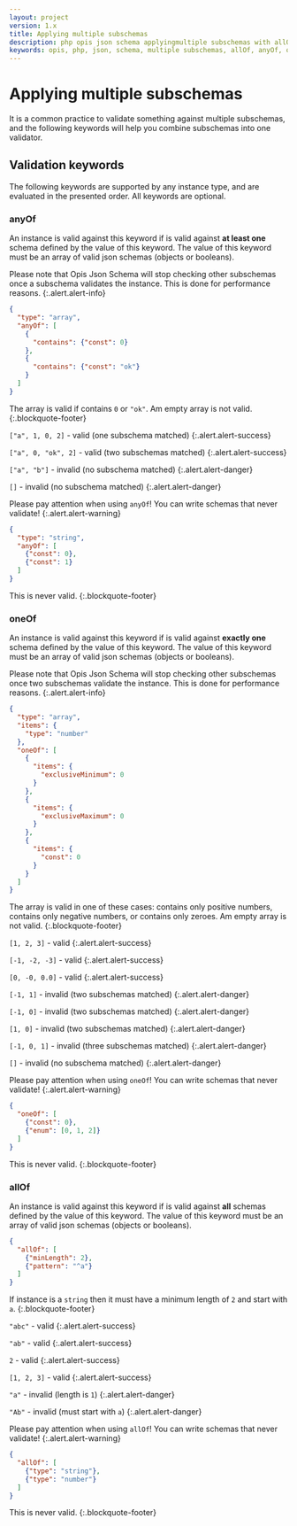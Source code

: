 ```yaml
---
layout: project
version: 1.x
title: Applying multiple subschemas
description: php opis json schema applyingmultiple subschemas with allOf, anyOf, oneOf
keywords: opis, php, json, schema, multiple subschemas, allOf, anyOf, oneOf
---
```


# Applying multiple subschemas

It is a common practice to validate something against multiple subschemas,
and the following keywords will help you combine subschemas into one validator.

## Validation keywords

The following keywords are supported by any instance type, and are evaluated in
the presented order. All keywords are optional.

### anyOf

An instance is valid against this keyword if is valid against **at least one** schema
defined by the value of this keyword. 
The value of this keyword must be an array of valid json schemas (objects or booleans).

Please note that Opis Json Schema will stop checking other subschemas once
a subschema validates the instance. This is done for performance reasons.
{:.alert.alert-info}

```json
{
  "type": "array",
  "anyOf": [
    {
      "contains": {"const": 0}
    },
    {
      "contains": {"const": "ok"}
    }
  ]
}
```

The array is valid if contains `0` or `"ok"`.  Am empty array is not valid.
{:.blockquote-footer}

`["a", 1, 0, 2]` - valid (one subschema matched)
{:.alert.alert-success}

`["a", 0, "ok", 2]` - valid (two subschemas matched)
{:.alert.alert-success}

`["a", "b"]` - invalid (no subschema matched)
{:.alert.alert-danger}

`[]` - invalid (no subschema matched)
{:.alert.alert-danger}

Please pay attention when using `anyOf`! You can write schemas that never
validate!
{:.alert.alert-warning}

```json
{
  "type": "string",
  "anyOf": [
    {"const": 0},
    {"const": 1}
  ]
}
```

This is never valid.
{:.blockquote-footer}

### oneOf

An instance is valid against this keyword if is valid against **exactly one** schema
defined by the value of this keyword. 
The value of this keyword must be an array of valid json schemas (objects or booleans).

Please note that Opis Json Schema will stop checking other subschemas once
two subschemas validate the instance. This is done for performance reasons.
{:.alert.alert-info}

```json
{
  "type": "array",
  "items": {
    "type": "number"  
  },
  "oneOf": [
    {
      "items": {
        "exclusiveMinimum": 0
      }
    },
    {
      "items": {
        "exclusiveMaximum": 0
      }
    },
    {
      "items": {
        "const": 0
      }
    }
  ]
}
```

The array is valid in one of these cases: contains only positive numbers,
contains only negative numbers, or contains only zeroes. 
Am empty array is not valid.
{:.blockquote-footer}

`[1, 2, 3]` - valid
{:.alert.alert-success}

`[-1, -2, -3]` - valid
{:.alert.alert-success}

`[0, -0, 0.0]` - valid
{:.alert.alert-success}

`[-1, 1]` - invalid (two subschemas matched)
{:.alert.alert-danger}

`[-1, 0]` - invalid (two subschemas matched)
{:.alert.alert-danger}

`[1, 0]` - invalid (two subschemas matched)
{:.alert.alert-danger}

`[-1, 0, 1]` - invalid (three subschemas matched)
{:.alert.alert-danger}

`[]` - invalid (no subschema matched)
{:.alert.alert-danger}

Please pay attention when using `oneOf`! You can write schemas that never
validate!
{:.alert.alert-warning}

```json
{
  "oneOf": [
    {"const": 0},
    {"enum": [0, 1, 2]}
  ]
}
```

This is never valid.
{:.blockquote-footer}

### allOf

An instance is valid against this keyword if is valid against **all** schemas
defined by the value of this keyword. 
The value of this keyword must be an array of valid json schemas (objects or booleans).

```json
{
  "allOf": [
    {"minLength": 2},
    {"pattern": "^a"}
  ]
}
```

If instance is a `string` then it must have a minimum length of `2` and start with `a`.
{:.blockquote-footer}

`"abc"` - valid
{:.alert.alert-success}

`"ab"` - valid
{:.alert.alert-success}

`2` - valid
{:.alert.alert-success}

`[1, 2, 3]` - valid
{:.alert.alert-success}

`"a"` - invalid (length is `1`)
{:.alert.alert-danger}

`"Ab"` - invalid (must start with `a`)
{:.alert.alert-danger}

Please pay attention when using `allOf`! You can write schemas that never
validate!
{:.alert.alert-warning}

```json
{
  "allOf": [
    {"type": "string"},
    {"type": "number"}
  ]
}
```

This is never valid.
{:.blockquote-footer}
